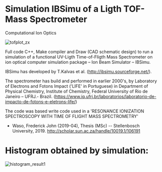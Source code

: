 # Simulation IBSimu of a Ligth TOF-Mass Spectrometer 
Computational Ion Optics

![tofplot_zx](https://user-images.githubusercontent.com/97371621/148947954-d5b24e93-795d-4907-a465-a015b97c1044.jpg)


Full code C++, Make compiler and Draw (CAD schematic design) to run a simulation of a functional UV-Ligth Time-of-Fligth Mass Spectrometer on ion optical computer simulation package – Ion Beam Simulator – IBSimu.

IBSimu has developed by T.Kalvas et al. (http://ibsimu.sourceforge.net/).

The spectrometer has build and performed in earlier 2000's, by Laboratory of Electrons and Fotons Impact ('LIFE' in Portuguese) in Department of Physical Chemistry, Institute of Chemistry, Federal University of Rio de Janeiro – UFRJ.- Brazil.
(https://www.iq.ufrj.br/laboratorios/laboratorio-de-impacto-de-fotons-e-eletrons-life/)

The code was based write code used in a 'RESONANCE IONIZATION SPECTROSCOPY WITH TIME OF FLIGHT MASS SPECTROMETRY'
- Waso, Frederick John (2019-04), Thesis (MSc) -- Stellenbosch University, 2019. http://scholar.sun.ac.za/handle/10019.1/106191

# Histogram obtained by simulation:
![histogram_result1](https://user-images.githubusercontent.com/97371621/148949346-b4c58f02-990f-447c-bec7-cc855e88397d.png)
